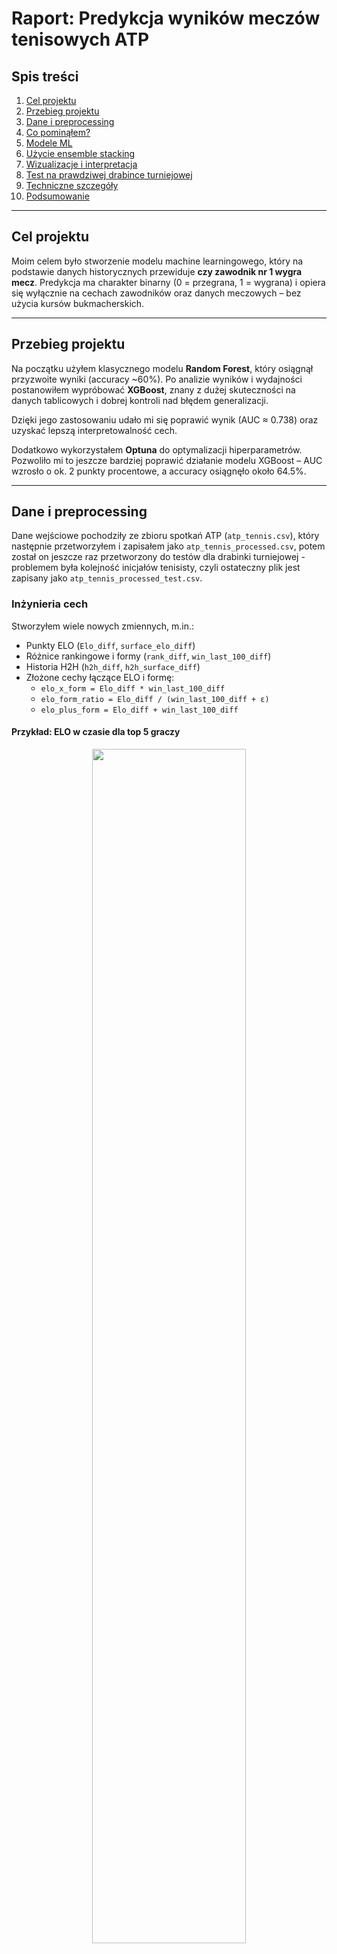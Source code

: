 # Raport: Predykcja wyników meczów tenisowych ATP

## Spis treści

1. [Cel projektu](#cel-projektu)  
2. [Przebieg projektu](#przebieg-projektu)  
3. [Dane i preprocessing](#dane-i-preprocessing)  
4. [Co pominąłem?](#co-pominąłem)  
5. [Modele ML](#modele-ml)
6. [Użycie ensemble stacking](#użycie-ensemble-stacking)
7. [Wizualizacje i interpretacja](#wizualizacje-i-interpretacja)  
8. [Test na prawdziwej drabince turniejowej](#test-na-prawdziwej-drabince-turniejowej)  
9. [Techniczne szczegóły](#techniczne-szczegóły)  
10. [Podsumowanie](#podsumowanie)  

---

## Cel projektu

Moim celem było stworzenie modelu machine learningowego, który na podstawie danych historycznych przewiduje **czy zawodnik nr 1 wygra mecz**. Predykcja ma charakter binarny (0 = przegrana, 1 = wygrana) i opiera się wyłącznie na cechach zawodników oraz danych meczowych – bez użycia kursów bukmacherskich.

---

## Przebieg projektu

Na początku użyłem klasycznego modelu **Random Forest**, który osiągnął przyzwoite wyniki (accuracy ~60%). Po analizie wyników i wydajności postanowiłem wypróbować **XGBoost**, znany z dużej skuteczności na danych tablicowych i dobrej kontroli nad błędem generalizacji.

Dzięki jego zastosowaniu udało mi się poprawić wynik (AUC ≈ 0.738) oraz uzyskać lepszą interpretowalność cech.

Dodatkowo wykorzystałem **Optuna** do optymalizacji hiperparametrów. Pozwoliło mi to jeszcze bardziej poprawić działanie modelu XGBoost – AUC wzrosło o ok. 2 punkty procentowe, a accuracy osiągnęło około 64.5%.

---

## Dane i preprocessing

Dane wejściowe pochodziły ze zbioru spotkań ATP (`atp_tennis.csv`), który następnie przetworzyłem i zapisałem jako `atp_tennis_processed.csv`, potem został on jeszcze raz przetworzony do testów dla drabinki turniejowej - problemem była kolejność inicjałów tenisisty, czyli ostateczny plik jest zapisany jako `atp_tennis_processed_test.csv`. 

### Inżynieria cech

Stworzyłem wiele nowych zmiennych, m.in.:

- Punkty ELO (`Elo_diff`, `surface_elo_diff`)
- Różnice rankingowe i formy (`rank_diff`, `win_last_100_diff`)
- Historia H2H (`h2h_diff`, `h2h_surface_diff`)
- Złożone cechy łączące ELO i formę:
  - `elo_x_form = Elo_diff * win_last_100_diff`
  - `elo_form_ratio = Elo_diff / (win_last_100_diff + ε)`
  - `elo_plus_form = Elo_diff + win_last_100_diff`

#### Przykład: ELO w czasie dla top 5 graczy

<p align="center">
  <img src="../images/elo_over_time.png" width="70%">
</p>

---

Aby uchwycić aktualną formę zawodników oraz ich historię rywalizacji, przygotowałem funkcje, które dynamicznie obliczają cechy na podstawie danych historycznych do danego dnia (`Date`). Cechy te mogą znacząco wspierać model predykcyjny, umożliwiając mu analizę trendów i wzorców w grze zawodników.

### Wygrane w ostatnich N meczach

Dla każdego meczu obliczyłem współczynnik zwycięstw z ostatnich:

- 5 (`win_last_5_diff`)
- 25 (`win_last_25_diff`)
- 50 (`win_last_50_diff`)
- 100 (`win_last_100_diff`)
- 250 (`win_last_250_diff`)

dla obu zawodników, a następnie zapisałem ich różnicę. Pozwala to modelowi rozpoznać, który z zawodników jest w lepszej formie krótkoterminowej lub długoterminowej.

### Gradient rankingu ELO

Gradient rankingu ELO mierzy tempo zmiany siły zawodnika na przestrzeni ostatnich n meczów. Obliczamy go jako różnicę pomiędzy rankingiem ELO w najnowszym meczu a rankingiem ELO sprzed n meczów, podzieloną przez n. 

Ta cecha pozwala ocenić, czy zawodnik jest na fali wznoszącej (rosnące ELO) lub czy jego forma spada.

Gradienty obliczane są dla różnych długości serii meczów: 20, 35, 50 i 100, a następnie tworzymy cechy różnicowe pomiędzy dwoma zawodnikami:

- `elo_grad_20_diff`
- `elo_grad_35_diff`
- `elo_grad_50_diff`
- `elo_grad_100_diff`

### Stosunek zwycięstw na ostatnich n meczach

Ta cecha mierzy skuteczność zawodnika w jego ostatnich n meczach przed datą danego spotkania. Obliczamy stosunek liczby zwycięstw do liczby rozegranych meczów w tym okresie. W przypadku braku danych o poprzednich meczach zawodnika, przyjmujemy neutralną wartość 0.5.

### Historia bezpośrednich pojedynków (H2H)

Historia bezpośrednich pojedynków między dwoma zawodnikami to istotna cecha, która pomaga ocenić, jak często i z jakim skutkiem mierzyli się oni ze sobą w przeszłości. 

Funkcja `calc_h2h` liczy różnicę zwycięstw pomiędzy dwoma graczami, bazując na meczach rozegranych przed datą bieżącego spotkania. Wynik dodatni oznacza przewagę pierwszego gracza, ujemny – drugiego, a zero – brak przewagi lub brak wcześniejszych pojedynków.

- `h2h_diff`
- `h2h_surface_diff`

---

## Co pominąłem?

Zrezygnowałem ze zmiennych `Odd_1` i `Odd_2` (kursy bukmacherskie), mimo że są bardzo predykcyjne. Zawierają jednak wiedzę rynkową, która zaburzyłaby ocenę „czysto sportowego” modelu. Chciałem, by predykcja opierała się wyłącznie na danych sportowych.

---

## Modele ML

### Główny model: XGBoost

- Algorytm: drzewa gradientowe
- Tuning hiperparametrów: **Optuna**
  - `StratifiedKFold` i metryka `logloss`
  - `early_stopping_rounds` w walidacji
- Najlepsze wyniki:
  - **AUC ≈ 0.738**
  - **Accuracy ≈ 65.3%**

#### Przykładowe drzewo decyzyjne XGBoost

<p align="center">
  <img src="../images/decision_tree/xgb_tree_0.png" width="75%">
</p>

## Użycie ensemble stacking

W projekcie postanowiłem wykorzystać technikę **ensemble stacking**, łącząc trzy różne modele: XGBoost, Random Forest oraz Logistic Regression. Wybrałem je, ponieważ każdy z nich ma unikalne zalety, które mogą się wzajemnie uzupełniać, co pozwala osiągnąć lepszą skuteczność predykcji niż pojedynczy model.

### Powody wyboru poszczególnych modeli:

- **XGBoost**  
  To zaawansowany model oparty na drzewach decyzyjnych z gradient boostingiem. Charakteryzuje się wysoką skutecznością na danych tablicowych, dobrym radzeniem sobie z nieliniowościami i interakcjami cech, a także oferuje wiele opcji regularyzacji, co pomaga ograniczyć przeuczenie.

- **Random Forest**  
  Model ten składa się z wielu drzew decyzyjnych uczonych na losowych podpróbkach danych i cech. Jest bardzo stabilny, odporny na overfitting i dobrze radzi sobie z danymi zawierającymi szum. Random Forest często działa dobrze tam, gdzie modele boostingowe mogą być zbyt dopasowane.

- **Logistic Regression**  
  Prostota i interpretowalność to główne zalety regresji logistycznej. Jest to model liniowy, który dobrze uzupełnia modele oparte na drzewach, szczególnie jeśli w danych występują silne zależności liniowe. Ponadto, regresja logistyczna potrafi działać dobrze jako meta-model w stacking’u, ucząc się, jak optymalnie łączyć prognozy bazowych modeli.

Dzięki temu podejściu osiągnąłem lepsze wyniki niż przy użyciu pojedynczego modelu, co potwierdziły testy i metryki jakości predykcji.

### Inne modele, które przetestowałem:

- **Random Forest** – punkt wyjścia (accuracy ~64%)
- **Sieć neuronowa (Keras)** – podobna skuteczność, mniejsza interpretowalność
- **kNN**: 0.6080  
- **Naive Bayes**: 0.6482  
- **Decision Tree**: 0.5705

---

## Wizualizacje i interpretacja

Wygenerowałem m.in.:

- **Krzywe ROC** do porównania modeli
- **Feature importance** z modelu XGBoost

<p align="center">
  <img src="../images/neural_network/training_curves.png" width="70%">
</p>

<p align="center">
  <img src="../images/decision_tree/xgb_feature_importance.png" width="70%">
</p>

Z analizy wynika, że:
> Najsilniejszym predyktorem są punkty **ELO** oraz ich kombinacja z formą (`elo_plus_form`).

---

## Test na prawdziwej drabince turniejowej

Przetestowałem model na rzeczywistym turnieju wielkoszlemowym.

1. **Pobranie drabinki**  
   Napisałem skrypt `scrape_grandslam_bracket`, który automatycznie zaciągał aktualne pary meczowe.

2. **Predykcja meczów**  
   Wykorzystałem dane z ostatnich meczów zawodników (`players_latest_features`) i przewidziałem wyniki każdej rundy.

3. **Model poprawnie wytypował zwycięzcę turnieju!**  
   Wyniki zapisałem w pliku `predicted_bracket.csv`.

4. **Wizualizacje**  
   Dla każdego meczu wygenerowałem wykres wpływu cech, a także stworzyłem wizualizację całej drabinki.

<p align="center">
  <img src="../images/bracket/importance_r6_m124_Sinner J._vs_Djokovic N..png" width="70%">
  <br><br>
  <img src="../images/bracket/tree_plotly_bracket.png" width="70%">
</p>

---

## Techniczne szczegóły

- Dane: `data/processed/atp_tennis_processed.csv`
- Język: Python
- Biblioteki: zapisane w `requirements.txt`
- Modele: `models/`
- Wizualizacje: `images/`

---

## Podsumowanie

Stworzyłem własny system ELO oraz wzbogaciłem dane o cechy formy, rankingu i historii spotkań. Dzięki temu zbudowałem solidny model predykcyjny.

Najlepsze rezultaty uzyskał ensemble stacking łączący XGBoost, Random Forest oraz regresję logistyczną. Dzięki tej kombinacji skuteczność modelu poprawiłem o dodatkowe 2% AUC za pomocą Optuna. Ensemble osiąga accuracy na poziomie około 66%, jest odporny na overfitting i dobrze interpretuje wpływ poszczególnych cech.

Dzięki testowi na realnym turnieju mogłem pokazać praktyczne zastosowanie modelu w typowaniu zwycięzców.

Model można łatwo rozbudować i zintegrować z większymi systemami predykcyjnymi – np. o dane rynkowe, pogodowe lub trackingowe zawodników.

